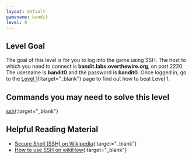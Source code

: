 ```yaml
---
layout: default
gamename: bandit
level: 0
---
```

Level Goal
----------
The goal of this level is for you to log into the game using SSH.
The host to which you need to connect is
**bandit.labs.overthewire.org**, on port 2220.
The username is **bandit0** and the password is **bandit0**. Once
logged in, go to the [Level 1][]{:target="_blank"}  page to find out how to beat Level
1.

Commands you may need to solve this level
-----------------------------------------
[ssh](https://man7.org/linux/man-pages/man1/ssh.1.html){:target="_blank"} 

Helpful Reading Material
------------------------
- [Secure Shell (SSH) on Wikipedia][]{:target="_blank"} 
- [How to use SSH on wikiHow][]{:target="_blank"} 

[Level 1]: /wargames/bandit/bandit1.html
[Secure Shell (SSH) on Wikipedia]: http://en.wikipedia.org/wiki/Secure_Shell
[How to use SSH on wikiHow]: http://www.wikihow.com/Use-SSH
